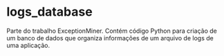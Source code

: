 # logs_database

Parte do trabalho ExceptionMiner. Contém código Python para criação de um banco de dados que organiza informações de um arquivo de logs de uma aplicação.
